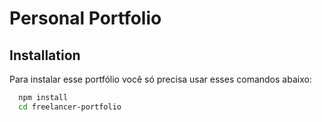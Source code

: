 
# Personal Portfolio




## Installation

Para instalar esse portfólio você só precisa usar esses comandos abaixo:

```bash
  npm install 
  cd freelancer-portfolio
```
    


